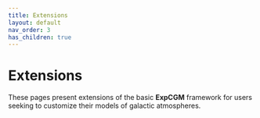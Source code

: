 ```yaml
---
title: Extensions
layout: default
nav_order: 3
has_children: true
---
```


# Extensions

These pages present extensions of the basic **ExpCGM** framework for users seeking to customize their models of galactic atmospheres.
